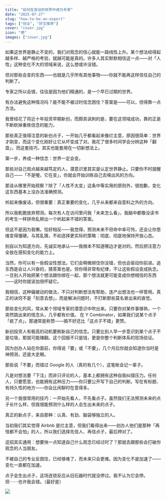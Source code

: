 ```yaml
---
title: "如何在变动的世界中成为专家"
date: "2025-07-27"
slug: "how-to-be-an-expert"
tags: ["创业", "好文推荐"]
cover: "cover.jpg"
icon: "😎"
images: ["cover.jpg"]
---
```

如果这世界是静止不变的，我们对观念的信心就能一路线性上升。某个想法经得起越多样、越严格的考验，就越可能是真的。许多人其实默默相信这一点——对「人性」这种变化不大的领域来说，这么想或许没错。



但对那些会变的东西——也就是几乎所有其他事物——你就不能再这样信任自己的判断了。



专家之所以会错，往往是因为他们精通的，是一个早已过期的世界。



有办法避免这种情况吗？能不能不被过时信念困住？答案是——可以，但得靠一点方法。



我曾经花了将近十年投资早期新创，而颇具讽刺的是，要在这领域成功，靠的正是不断砍掉重练信念的能力。



那些真正值得注意的新创点子，一开始几乎都看起来像烂主意，原因很简单：世界才刚变，而这个变化刚好让它从坏变成了对。我花了很多时间学会分辨这种「翻盘」，而这套技巧，其实也能套用在一切新想法上。



第一步，养成一种信念：世界一定会变。



那些对自己观点越来越笃定的人，潜意识里其实是认定世界静止。只要你不时提醒自己——「不是喔，它在变」，你就会开始训练自己去嗅出风的方向。



那该从哪里开始观察？除了「人性不太变」这条中等实用的原则外，很抱歉，变化这东西基本上没办法准确预测。



听起来像废话，但很重要：真正重要的变化，几乎从来都来自意料之外的方向。



所以我乾脆放弃预测。每次有人在访问里问我「未来怎么看」，我脑中都像没读书的考生一样拼命乱掰出一个听起来不错的答案。



但这不是因为我懒。恰好相反——我觉得，预测未来不但命中率可怜，还会让你思维变得僵硬。与其乱猜，不如选择更实际的策略：彻底、彻底地保持开放心态。



别自以为知道方向，先诚实地承认——我根本不知道哪边才是对的。然后把注意力全放在感知变化的能力上。



当然，你可以有一些假设性想法。它们会稍微绑住你没错，但也会驱动你前进。追东西是会让人兴奋的，猜答案也是。但你得非常有纪律，不让这些假设变成执念。
一旦别人开始把某个想法跟你绑在一起，那个想法就更可能变成你想相信的东西——这时你就该加倍怀疑它。



我相信，这种偏被动的做法，不只对判断想法有帮助，连产出想法也一样管用。真正的诀窍不是「刻意去想」，而是解决问题时，不打断那些莫名冒出来的直觉。



那些变化的风，常从某个领域专家的潜意识中吹出来。只要你对某件事够熟，一个突然跳出来的怪念头，几乎都有价值。
在 Y Combinator，如果我们说某个点子「疯了点」，那通常是称赞——搞不好还比「这点子不错」更赞。



新创投资人有极高的动机要刷新自己的信念。只要比别人早一步意识到某个点子不是垃圾，那就可能赚翻。这个回报不只是钱，更是你整个判断体系的现场验证。



因为创办人站在你面前，你得说「要」或「不要」，几个月后你就会知道你当时是神预测，还是大走眼。



那些说「不要」而错过 Google 的人（真的有几个），这笔帐会记一辈子。



凡是对想法要「下注」而非只评论的人，基本上都拥有这种自我纠错压力。任何人，只要愿意，也能拥有这种压力——你只要公开写下自己的判断。写在有标题、有持久性的地方——你会比闲聊时在意得多。



另一个我很常用的技巧：一开始先看人，不先看点子。虽然我们无法预测未来的点子长什么样，但我很能预测什么样的人会生出未来的点子。



真正的新点子，来自那种：认真、有劲、脑袋够独立的人。



当初我们其实觉得 Airbnb 是烂主意，但我们看得出来——创办人他们是那种「再怪都不会怕」的人，所以我们选择先信人、再信点子，最后押对了。



这招其实通用：想要快一点知道自己什么观念已经过时了？那就去跟那些会打破你观念的人当朋友。



不被自己的专业反困住，已经够难了，而未来只会更难。因为变化不是加速了——变化一直都在加速。



点子会生出点子，这场连锁反应从旧石器时代就没停过。我不认为它会停。
但⋯⋯也许我会错。（最好是）




![](https://prod-files-secure.s3.us-west-2.amazonaws.com/112d0858-5090-4d34-a606-b75eb8d65fd2/46476355-9cf3-4e99-9b7a-3531bc426380/1000202064.png?X-Amz-Algorithm=AWS4-HMAC-SHA256&X-Amz-Content-Sha256=UNSIGNED-PAYLOAD&X-Amz-Credential=ASIAZI2LB4666INY7J7H%2F20250913%2Fus-west-2%2Fs3%2Faws4_request&X-Amz-Date=20250913T051119Z&X-Amz-Expires=3600&X-Amz-Security-Token=IQoJb3JpZ2luX2VjEMT%2F%2F%2F%2F%2F%2F%2F%2F%2F%2FwEaCXVzLXdlc3QtMiJHMEUCIGKHb%2B8uoFGtYyCKu0nFSuw8Kp7jBB6K6G5Hb7w9uOLTAiEAsi7JNfmRDZ%2BNeMrqMrM8RpmO5Ae7EabIrkQKGe37dgYq%2FwMIPRAAGgw2Mzc0MjMxODM4MDUiDEpjLS%2FVbcVuksP%2FgCrcA8vgtvAvjcu%2FYQxZdGfzvDovYuS7HVwk7fdXT3NeZq%2FfHZzr9rdCwnn7nTeyFAGdj%2Bi4PNFbDqCSvJvBT01OsB0%2BkxZcbunF7R6Tox00szWPoee7347CcwMV8NvxnGNmVF7hLq1DxyIwcG6eKo73U3cHr2ee21W%2FKdnrFIpzozhlRqlWtaowV7n6Gn7Y8vCyFrpY6zO9gi8l31Cgsz0z6ZZqJdoAcQVJ6GqdeVaMOPWXtpzjnXTKtcsTTY%2Fxg4ubNGIQULHoI%2FOUSJoeDMOnLLg6RdI8Fl84EVIFPX9QnBv9SegRb2omIwXWMQ%2Bo4Pyaz%2FmhWXK9L8iCbeYAr%2BIwDBBUMYbR7N5GLSrtqrSNmwp0%2B6f1%2FWnA5xXIkfFKHSZMss9TrsQxhTAbSKjWjxjsTd9c45qCSfGb7N4BBWk6Lu1uEh3aH7O5sgchwLZTyb9wmOHN6sDAzwnArTYOAYLR7sPWaRUR2e%2BkviExb%2FW1idox%2F54vAeuk%2B22t%2FFuxqen9%2FVgIgGcyI5cftYC4n%2Bs7ZDPllHAqcwvmbQLYjyEhH4UbMiZINuHK%2Be0%2FWK5J%2BQDRY1K1yWFwdS85HPEFCER84vdFV%2Ft8AS4UR42Fs6OpN1MQQu1CFY%2F%2BJHvMRHtiMJ7bk8YGOqUBOgYT7BnhKyLcTOhCNLOIBjTvglAQ5XE5sPk7VcS5Nul7Zwzl6AhhNOLcgf3Yxi1tJoua0wd7bscaE4GfMjrZGgQYAEC7CROtaSdUZfnB9c6n1oMRUBYG5HYn6ASZ4GTojbrm4POaZC1y%2BJogE7YPdITu0T7kFfl93wLO86NvKoDmvqD%2FeMNTT%2B7UKnI8lswq0UnNzlK0WfnruSLibcXo9cp7S5RS&X-Amz-Signature=f1271ffc29ee6162c6b2915e81cbec7ea29c6a4b51356a588f9786ddefd9c533&X-Amz-SignedHeaders=host&x-amz-checksum-mode=ENABLED&x-id=GetObject)


